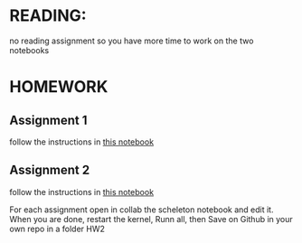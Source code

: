 # READING: 
no reading assignment so you have more time to work on the two notebooks

# HOMEWORK
## Assignment 1 
follow the instructions in [this notebook](https://github.com/fedhere/FDSfE_FBianco/blob/main/HW2/movies_exploratory_instructions.ipynb)

## Assignment 2
follow the instructions in [this notebook](https://github.com/fedhere/FDSfE_FBianco/blob/main/HW2/happiness_instructions.ipynb)

For each assignment open in collab the scheleton notebook and edit it. When you are done, restart the kernel, Runn all, then Save on Github in your own repo in a folder HW2
